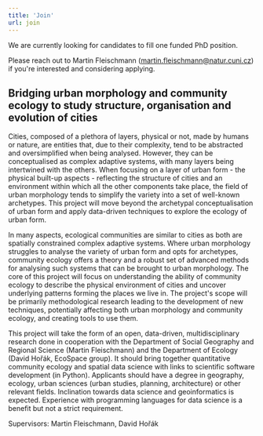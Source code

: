 ```yaml
---
title: 'Join'
url: join
---
```


We are currently looking for candidates to fill one funded PhD position.

Please reach out to Martin Fleischmann (<martin.fleischmann@natur.cuni.cz>) if you're interested and considering applying.

## Bridging urban morphology and community ecology to study structure, organisation and evolution of cities

Cities, composed of a plethora of layers, physical or not, made by humans or nature, are entities that, due to their complexity, tend to be abstracted and oversimplified when being analysed.
However, they can be conceptualised as complex adaptive systems, with many layers being intertwined with the others. When focusing on a layer of urban form - the physical built-up aspects - reflecting the structure of cities and an environment within which all the other components take place, the field of urban morphology tends to simplify the variety into a set of well-known archetypes. This project will move beyond the archetypal conceptualisation of urban form and apply data-driven techniques to explore the ecology of urban form.

In many aspects, ecological communities are similar to cities as both are spatially constrained complex adaptive systems. Where urban morphology struggles to analyse the variety of urban form and opts for archetypes, community ecology offers a theory and a robust set of advanced methods for analysing such systems that can be brought to urban morphology. The core of this project will focus on understanding the ability of community ecology to describe the physical environment of cities and uncover underlying patterns forming the places we live in. The project's scope will be primarily methodological research leading to the development of new techniques, potentially affecting both urban morphology and community ecology, and creating tools to use them.

This project will take the form of an open, data-driven, multidisciplinary research done in cooperation with the Department of Social Geography and Regional Science (Martin Fleischmann) and the Department of Ecology (David Hořák, EcoSpace group). It should bring together quantitative community ecology and spatial data science with links to scientific software development (in Python).
Applicants should have a degree in geography, ecology, urban sciences (urban studies, planning, architecture) or other relevant fields. Inclination towards data science and geoinformatics is expected. Experience with programming languages for data science is a benefit but not a strict requirement.

<span class="pygment">Supervisors:</span> Martin Fleischmann, David Hořák<br>
